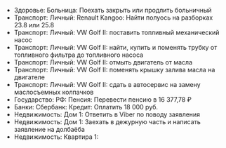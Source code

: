 - Здоровье: Больница: Поехать закрыть или продлить больничный
- Транспорт: Личный: Renault Kangoo: Найти полуось на разборках 23.8 или 25.8
- Транспорт: Личный: VW Golf II: поставить топливный механический насос
- Транспорт: Личный: VW Golf II: найти, купить и поменять трубку от топливного фильтра до топливного насоса
- Транспорт: Личный: VW Golf II: отмыть двигатель от масла
- Транспорт: Личный: VW Golf II: поменять крышку залива масла на двигателе
- Транспорт: Личный: VW Golf II: сдать в автосервис на замену маслосъемных колпачков
- Государство: РФ: Пенсия: Перевести пенсию в 16 377,78 ₽
- Банки: Сбербанк: Кредит: Оплатить 18 000 руб. 
- Недвижимость: Дом 1: Ответить в Viber по поводу заявления
- Недвижимость: Дом 1: Заехать в дежурную часть и написать заявление на долбаёба
- Недвижимость: Квартира 1: 